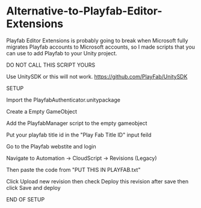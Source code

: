 # Alternative-to-Playfab-Editor-Extensions
Playfab Editor Extensions is probably going to break when Microsoft fully migrates Playfab accounts to Microsoft accounts, so I made scripts that you can use to add Playfab to your Unity project.

DO NOT CALL THIS SCRIPT YOURS

Use UnitySDK or this will not work. https://github.com/PlayFab/UnitySDK

SETUP

Import the PlayfabAuthenticator.unitypackage

Create a Empty GameObject

Add the PlayfabManager script to the empty gameobject

Put your playfab title id in the "Play Fab Title ID" input feild

Go to the Playfab webstite and login

Navigate to Automation → CloudScript → Revisions (Legacy)

Then paste the code from "PUT THIS IN PLAYFAB.txt"

Click Upload new revision then check 
Deploy this revision after save then click Save and deploy

END OF SETUP
